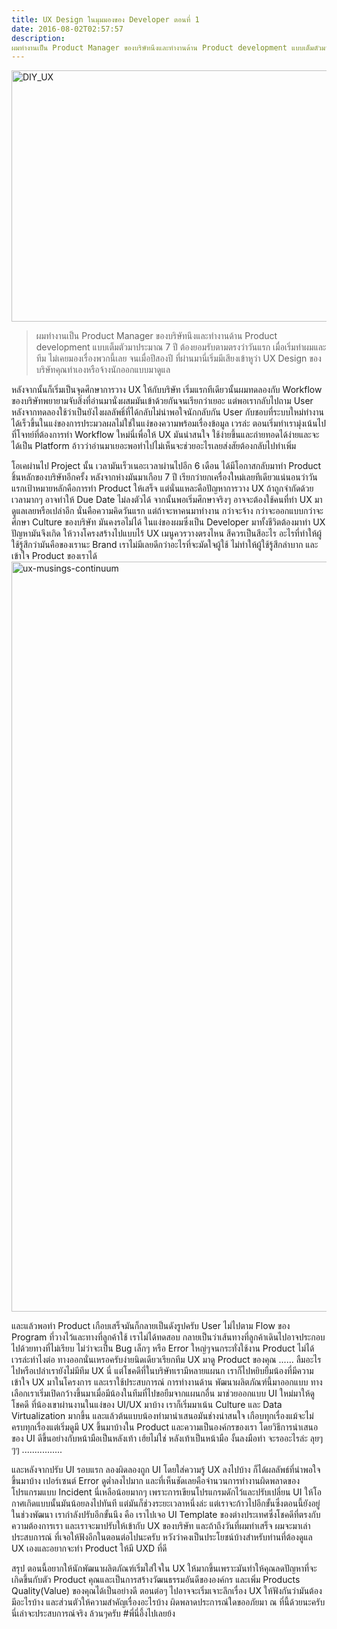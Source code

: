 ```yaml
---
title: UX Design ในมุมมองของ Developer ตอนที่ 1
date: 2016-08-02T02:57:57
description: 
ผมทำงานเป็น Product Manager ของบริษัทนึงและทำงานด้าน Product development แบบเต็มตัวมาประมาณ 7 ปี ต้องยอมรับตามตรงว่าวันแรก เมื่อเริ่มทำผมและทีม ไม่เคยมองเรื
---
```


<a href="http://www.greanapp.com/wp-content/uploads/2015/03/DIY_UX.jpg"><img src="http://www.greanapp.com/wp-content/uploads/2015/03/DIY_UX.jpg" alt="DIY_UX" width="600" height="402" class="alignnone size-full wp-image-300" /></a>

<blockquote>
ผมทำงานเป็น Product Manager ของบริษัทนึงและทำงานด้าน Product development แบบเต็มตัวมาประมาณ 7 ปี ต้องยอมรับตามตรงว่าวันแรก เมื่อเริ่มทำผมและทีม ไม่เคยมองเรื่องพวกนี้เลย จนเมื่อปีสองปี ที่ผ่านมานี่เริ่มมีเสียงเข้าหูว่า UX Design ของบริษัทคุณทำเองหรือจ้างนักออกแบบมาดูแล</blockquote>

หลังจากนั้นก็เริ่มเป็นจุดศึกษาการวาง UX ให้กับบริษัท เริ่มแรกทีเดียวนั้นผมทดลองกับ Workflow ของบริษัทพยายามจับสิ่งที่อ่านมานั่งผสมมันเข้าด้วยกันจนเรียกว่าเยอะ แต่พอเรากลับไปถาม User หลังจากทดลองใช้ว่าเป็นยังไงผลลัพธิ์ที่ได้กลับไม่น่าพอใจนักกลับกัน User กับชอบที่ระบบใหม่ทำงานได้เร็วขึ้นในแง่ของการประมวลผลไม่ใช่ในแง่ของความพร้อมเรื่องข้อมูล เวรล่ะ ตอนเริ่มทำเรามุ่งเน้นไปที่โจทย์ที่ต้องการทำ Workflow ใหม่นี่เพื่อให้ UX มันน่าสนใจ ใช้ง่ายขึ้นและถ่ายทอดได้ง่ายและจะได้เป็น Platform อ้าวว่าอ่านมาเยอะพอทำไปไม่เห็นจะช่วยอะไรเลยส่งสัยต้องกลับไปทำเพิ่ม

โอเคผ่านไป Project นั้น เวลามันเร็วเนอะเวลาผ่านไปอีก 6 เดือน ได้มีโอกาสกลับมาทำ Product ชิ้นหลักของบริษัทอีกครั้ง หลังจากห่างมันมาเกือบ 7 ปี เรียกว่ายกเครื่องใหม่เลยทีเดียวแน่นอนว่าวันแรกเป้าหมายหลักคือการทำ Product ให้เสร็จ แต่นั่นแหละคือปัญหาการวาง UX ถ้าถูกจำกัดด้วยเวลามากๆ อาจทำให้ Due Date ไม่ลงตัวได้ จากนั้นพอเริ่มศึกษาจริงๆ อาจจะต้องใช้คนที่ทำ UX มาดูแลเลยหรือเปล่าอีก นั่นคือความคิดวันแรก แต่ถ้าจะหาคนมาทำงาน กว่าจะจ้าง กว่าจะออกแบบกว่าจะศึกษา Culture ของบริษัท มันคงรอไม่ได้ ในแง่ของผมซึ่งเป็น Developer มาทั้งชีวิตต้องมาทำ UX ปัญหามันจึงเกิด ให้วางโครงสร้างไปแบบไร้ UX เมนูควรวางตรงไหน สีควรเป็นสีอะไร อะไรที่ทำให้ผู้ใช้รู้สึกว่ามันคือของเรานะ Brand เราไม่มีเลยดีกว่าอะไรที่จะมัดใจผู้ใช้ ไม่ทำให้ผู้ใช้รู้สึกลำบาก และเข้าใจ Product ของเราได้
<a href="http://www.greanapp.com/wp-content/uploads/2015/03/ux-musings-continuum.jpg"><img src="http://www.greanapp.com/wp-content/uploads/2015/03/ux-musings-continuum.jpg" alt="ux-musings-continuum" width="1600" height="1200" class="alignnone size-full wp-image-302" /></a>

และแล้วพอทำ Product เกือบเสร็จมันก็กลายเป็นดังรูปครับ User ไม่ไปตาม Flow ของ Program ที่วางไว้และทางที่ลูกค้าใช้ เราไม่ได้ทดสอบ กลายเป็นว่าเส้นทางที่ลูกค้าเดินไปอาจประกอบไปด้วยทางที่ไม่เรียบ ไม่ว่าจะเป็น Bug เล็กๆ หรือ Error ใหญ่ๆจนกระทั่งใช้งาน Product ไม่ได้ เวรล่ะทำไงต่อ ทางออกนั่นเหรอครับง่ายนิดเดียวเรียกทีม UX มาดู Product ของคุณ ...... ลืมอะไรไปหรือเปล่าเรายังไม่มีทีม UX นี่ แต่โชคดีที่ในบริษัทเรามีหลายแผนก เราก็ไปหยิบยืมน้องที่มีความเข้าใจ UX มาในโครงการ และเราใช้ประสบการณ์ การทำงานด้าน พัฒนาผลิตภัณฑ์นี้มาออกแบบ ทางเลือกเราเริ่มเปิดกว้างขึ้นมาเมื่อมีน้องในทีมที่ไปขอยืมจากแผนกอื่น มาช่วยออกแบบ UI ใหม่มาให้ดูโชคดี ที่น้องเขาผ่านงานในแง่ของ UI/UX มาบ้าง เราก็เริ่มมาเน้น Culture และ Data Virtualization มากขึ้น และแล้วต้นแบบน้องทำมานำเสนอมันช่างน่าสนใจ เกือบทุกเรื่องแม้จะไม่ครบทุกเรื่องแต่เริ่มดูมี UX ขึ้นมาบ้างใน Product และความเป็นองค์กรของเรา โดยวิธีการนำเสนอของ UI ดีขึ้นอย่างกับหน้ามือเป็นหลังเท้า เฮ้ยไม่ใช่ หลังเท้าเป็นหน้ามือ งั้นลงมือทำ จะรออะไรล่ะ ลุยๆๆๆ ................

และหลังจากปรับ UI รอบแรก ลองผิดลองถูก UI โดยใส่ความรู้ UX ลงไปบ้าง ก็ได้ผลลัพธ์ที่น่าพอใจขึ้นมาบ้าง เปอร์เซนต์ Error ดูต่ำลงไปมาก และที่เห็นชัดเลยคือจำนวนการทำงานผิดพลาดของโปรแกรมแบบ Incident นี่เหลือน้อยมากๆ เพราะการเขียนโปรแกรมดักไว้และปรับเปลี่ยน UI ให้โอกาศเกิดแบบนั้นมันน้อยลงไปทันที แต่มันก็ช่วงระยะเวลาหนึ่งล่ะ แต่เราจะก้าวไปอีกขั้นซึ่งตอนนี้ยังอยู่ในช่วงพัฒนา เรากำลังปรับอีกขั้นนึง คือ เราไปเจอ UI Template ของต่างประเทศซึ่งโชคดีที่ตรงกับความต้องการเรา และเราจะมาปรับให้เข้ากับ UX ของบริษัท และถ้าถึงวันที่ผมทำเสร็จ ผมจะมาเล่าประสบการณ์ ที่เจอให้ฟังอีกในตอนต่อไปนะครับ หวังว่าคงเป็นประโยชน์บ้างสำหรับท่านที่ต้องดูแล UX เองและอยากจะทำ Product ให้มี UXD ที่ดี

สรุป ตอนนี้อยากให้นักพัฒนาผลิตภัณฑ์เริ่มใส่ใจใน UX ให้มากขึ้นเพราะมันทำให้คุณลดปัญหาที่จะเกิดขึ้นกับตัว Product คุณและเป็นการสร้างวัฒนธรรมอันดีขององค์กร และเพิ่ม Products Quality(Value) ของคุณได้เป็นอย่างดี ตอนต่อๆ ไปอาจจะเริ่มเจาะลึกเรื่อง UX ให้ฟังกันว่ามันต้องมีอะไรบ้าง และส่วนตัวให้ความสำคัญเรื่องอะไรบ้าง ผิดพลาดประการณ์ใดขออภัยมา ณ ที่นี้ด้วยนะครับ นี่เล่าจะประสบการณ์จริง ล้วนๆครับ  #พี่นี่อึ้งไปเลยย้ง


